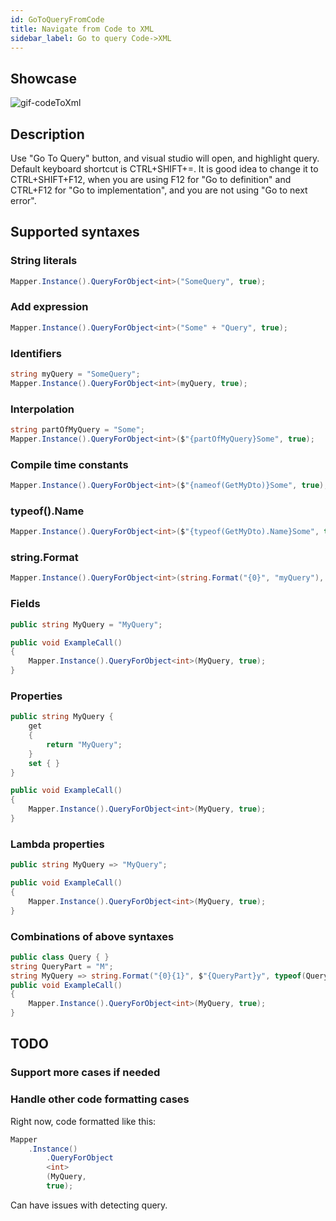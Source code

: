 ```yaml
---
id: GoToQueryFromCode
title: Navigate from Code to XML
sidebar_label: Go to query Code->XML
---
```


## Showcase
![gif-codeToXml](assets/CodeXml.gif)

## Description
Use "Go To Query" button, and visual studio will open, and highlight query.
Default keyboard shortcut is CTRL+SHIFT+=. It is good idea to change it to CTRL+SHIFT+F12, when you are using F12 for "Go to definition" and CTRL+F12 for "Go to implementation", and you are not using "Go to next error".

## Supported syntaxes
### String literals
```C#
Mapper.Instance().QueryForObject<int>("SomeQuery", true);
```
### Add expression
```C#
Mapper.Instance().QueryForObject<int>("Some" + "Query", true);
```
### Identifiers
```C#
string myQuery = "SomeQuery";
Mapper.Instance().QueryForObject<int>(myQuery, true);
```
### Interpolation
```C#
string partOfMyQuery = "Some";
Mapper.Instance().QueryForObject<int>($"{partOfMyQuery}Some", true);
```
### Compile time constants
```C#
Mapper.Instance().QueryForObject<int>($"{nameof(GetMyDto)}Some", true);
```
### typeof().Name
```C#
Mapper.Instance().QueryForObject<int>($"{typeof(GetMyDto).Name}Some", true);
```
### string.Format
```C#
Mapper.Instance().QueryForObject<int>(string.Format("{0}", "myQuery"), true);
```
### Fields
```C#
public string MyQuery = "MyQuery";

public void ExampleCall()
{
    Mapper.Instance().QueryForObject<int>(MyQuery, true);
}
```
### Properties
```C#
public string MyQuery {
    get
    {
        return "MyQuery";
    }
    set { } 
}

public void ExampleCall()
{
    Mapper.Instance().QueryForObject<int>(MyQuery, true);
}
```
### Lambda properties
```C#
public string MyQuery => "MyQuery";

public void ExampleCall()
{
    Mapper.Instance().QueryForObject<int>(MyQuery, true);
}
```
### Combinations of above syntaxes
```C#
public class Query { }
string QueryPart = "M";
string MyQuery => string.Format("{0}{1}", $"{QueryPart}y", typeof(Query).Name);
public void ExampleCall()
{
    Mapper.Instance().QueryForObject<int>(MyQuery, true);
}
```
## TODO
### Support more cases if needed
### Handle other code formatting cases
Right now, code formatted like this:
```C#
Mapper
    .Instance()
        .QueryForObject
        <int>
        (MyQuery, 
        true);

```
Can have issues with detecting query.